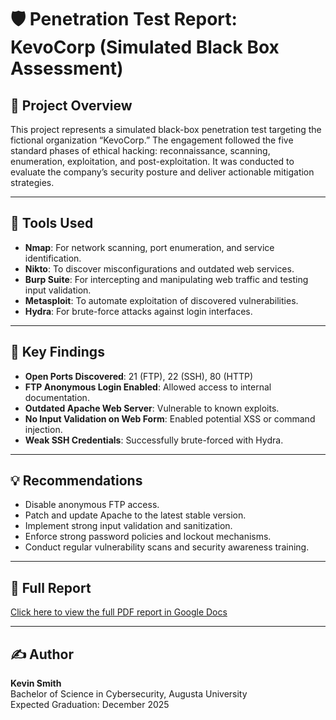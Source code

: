 # 🛡️ Penetration Test Report: KevoCorp (Simulated Black Box Assessment)

## 🧠 Project Overview

This project represents a simulated black-box penetration test targeting the fictional organization “KevoCorp.” The engagement followed the five standard phases of ethical hacking: reconnaissance, scanning, enumeration, exploitation, and post-exploitation. It was conducted to evaluate the company’s security posture and deliver actionable mitigation strategies.

---

## 🔧 Tools Used

- **Nmap**: For network scanning, port enumeration, and service identification.
- **Nikto**: To discover misconfigurations and outdated web services.
- **Burp Suite**: For intercepting and manipulating web traffic and testing input validation.
- **Metasploit**: To automate exploitation of discovered vulnerabilities.
- **Hydra**: For brute-force attacks against login interfaces.

---

## 🔎 Key Findings

- **Open Ports Discovered**: 21 (FTP), 22 (SSH), 80 (HTTP)
- **FTP Anonymous Login Enabled**: Allowed access to internal documentation.
- **Outdated Apache Web Server**: Vulnerable to known exploits.
- **No Input Validation on Web Form**: Enabled potential XSS or command injection.
- **Weak SSH Credentials**: Successfully brute-forced with Hydra.

---

## 💡 Recommendations

- Disable anonymous FTP access.
- Patch and update Apache to the latest stable version.
- Implement strong input validation and sanitization.
- Enforce strong password policies and lockout mechanisms.
- Conduct regular vulnerability scans and security awareness training.

---

## 📄 Full Report

[Click here to view the full PDF report in Google Docs](https://docs.google.com/document/d/1oPtdPgLX7t0ZilJpxZvbXmD-jCJgctxd2UcIq0iF7zE/edit?usp=drive_link)

---

## ✍️ Author

**Kevin Smith**  
Bachelor of Science in Cybersecurity, Augusta University  
Expected Graduation: December 2025